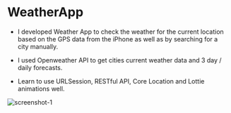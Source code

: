 # WeatherApp

- I developed Weather App to check the weather for the current location based on the GPS data from the iPhone as well as by searching for a city manually.

- I used Openweather API to get cities current weather data and 3 day / daily forecasts.

- Learn to use URLSession, RESTful API, Core Location and  Lottie animations well.



![screenshot-1](https://user-images.githubusercontent.com/107931897/228204223-745f4b64-4229-4212-bf6a-dfc531918bab.png)

